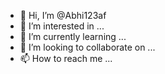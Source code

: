 - 👋 Hi, I’m @Abhi123af
- 👀 I’m interested in ...
- 🌱 I’m currently learning ...
- 💞️ I’m looking to collaborate on ...
- 📫 How to reach me ...

<!---
Abhi123af/Abhi123af is a ✨ special ✨ repository because its `README.md` (this file) appears on your GitHub profile.
You can click the Preview link to take a look at your changes.

